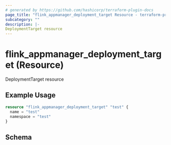 ```yaml
---
# generated by https://github.com/hashicorp/terraform-plugin-docs
page_title: "flink_appmanager_deployment_target Resource - terraform-provider-flink-appmanager"
subcategory: ""
description: |-
DeploymentTarget resource
---
```


# flink_appmanager_deployment_target (Resource)

DeploymentTarget resource

## Example Usage

```terraform
resource "flink_appmanager_deployment_target" "test" {
  name = "test"
  namespace = "test"
}
```

<!-- schema generated by tfplugindocs -->
## Schema